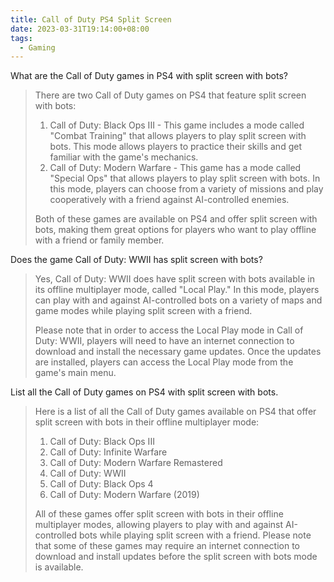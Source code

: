 ```yaml
---
title: Call of Duty PS4 Split Screen
date: 2023-03-31T19:14:00+08:00
tags:
  - Gaming
---
```

What are the Call of Duty games in PS4 with split screen with bots?

> There are two Call of Duty games on PS4 that feature split screen with bots:
> 
> 1. Call of Duty: Black Ops III - This game includes a mode called "Combat Training" that allows players to play split screen with bots. This mode allows players to practice their skills and get familiar with the game's mechanics.
> 2. Call of Duty: Modern Warfare - This game has a mode called "Special Ops" that allows players to play split screen with bots. In this mode, players can choose from a variety of missions and play cooperatively with a friend against AI-controlled enemies.
> 
> Both of these games are available on PS4 and offer split screen with bots, making them great options for players who want to play offline with a friend or family member.

Does the game Call of Duty: WWII has split screen with bots?

> Yes, Call of Duty: WWII does have split screen with bots available in its offline multiplayer mode, called "Local Play." In this mode, players can play with and against AI-controlled bots on a variety of maps and game modes while playing split screen with a friend.
> 
> Please note that in order to access the Local Play mode in Call of Duty: WWII, players will need to have an internet connection to download and install the necessary game updates. Once the updates are installed, players can access the Local Play mode from the game's main menu.

List all the Call of Duty games on PS4 with split screen with bots.

> Here is a list of all the Call of Duty games available on PS4 that offer split screen with bots in their offline multiplayer mode:
> 
> 1. Call of Duty: Black Ops III
> 2. Call of Duty: Infinite Warfare
> 3. Call of Duty: Modern Warfare Remastered
> 4. Call of Duty: WWII
> 5. Call of Duty: Black Ops 4
> 6. Call of Duty: Modern Warfare (2019)
> 
> All of these games offer split screen with bots in their offline multiplayer modes, allowing players to play with and against AI-controlled bots while playing split screen with a friend. Please note that some of these games may require an internet connection to download and install updates before the split screen with bots mode is available.